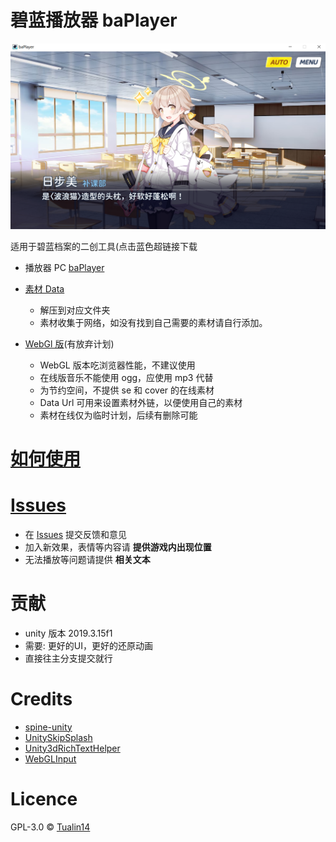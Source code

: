 # 碧蓝播放器 baPlayer

![demo.png](./demo.png)

适用于碧蓝档案的二创工具(点击蓝色超链接下载

- 播放器 PC [baPlayer](https://github.com/Tualin14/baPlayer/releases)

- [素材 Data](https://oss.dza.vin/share@dzaaaaaa.com/baPlayer%E5%8F%AF%E7%94%A8%E7%B4%A0%E6%9D%90%E9%9B%86)

  - 解压到对应文件夹
  - 素材收集于网络，如没有找到自己需要的素材请自行添加。

- [WebGl 版](https://baplayer.dza.vin/)(有放弃计划)

  - WebGL 版本吃浏览器性能，不建议使用
  - 在线版音乐不能使用 ogg，应使用 mp3 代替
  - 为节约空间，不提供 se 和 cover 的在线素材
  - Data Url 可用来设置素材外链，以便使用自己的素材
  - 素材在线仅为临时计划，后续有删除可能

# [如何使用](https://github.com/Tualin14/baPlayer/wiki)

# [Issues](https://github.com/Tualin14/baPlayer/issues)

- 在 [Issues](https://github.com/Tualin14/baPlayer/issues) 提交反馈和意见
- 加入新效果，表情等内容请 **提供游戏内出现位置**
- 无法播放等问题请提供 **相关文本**

# 贡献

- unity 版本 2019.3.15f1
- 需要: 更好的UI，更好的还原动画
- 直接往主分支提交就行

# Credits

- [spine-unity](http://zh.esotericsoftware.com/spine-unity)
- [UnitySkipSplash](https://github.com/psygames/UnitySkipSplash)
- [Unity3dRichTextHelper](https://github.com/majecty/Unity3dRichTextHelper)
- [WebGLInput](https://github.com/kou-yeung/WebGLInput)

# Licence

GPL-3.0 © [Tualin14](https://github.com/Tualin14/baPlayer)
